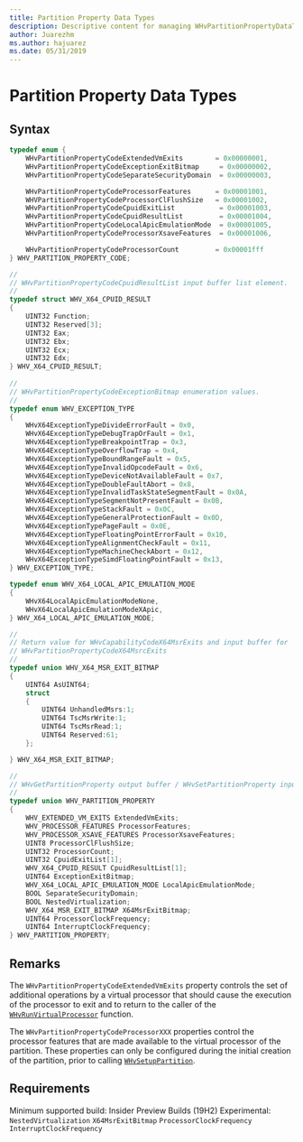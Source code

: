 ```yaml
---
title: Partition Property Data Types
description: Descriptive content for managing WHvPartitionPropertyDataTypes and understanding its requirements and remarks. 
author: Juarezhm
ms.author: hajuarez
ms.date: 05/31/2019
---
```


# Partition Property Data Types


## Syntax
```C
typedef enum { 
    WHvPartitionPropertyCodeExtendedVmExits        = 0x00000001,
    WHvPartitionPropertyCodeExceptionExitBitmap     = 0x00000002, 
    WHvPartitionPropertyCodeSeparateSecurityDomain  = 0x00000003,

    WHvPartitionPropertyCodeProcessorFeatures      = 0x00001001, 
    WHVPartitionPropertyCodeProcessorClFlushSize   = 0x00001002, 
    WHvPartitionPropertyCodeCpuidExitList           = 0x00001003,
    WHvPartitionPropertyCodeCpuidResultList         = 0x00001004,
    WHvPartitionPropertyCodeLocalApicEmulationMode  = 0x00001005,
    WHvPartitionPropertyCodeProcessorXsaveFeatures  = 0x00001006,

    WHvPartitionPropertyCodeProcessorCount         = 0x00001fff 
} WHV_PARTITION_PROPERTY_CODE; 

//
// WHvPartitionPropertyCodeCpuidResultList input buffer list element.
//
typedef struct WHV_X64_CPUID_RESULT
{
    UINT32 Function;
    UINT32 Reserved[3];
    UINT32 Eax;
    UINT32 Ebx;
    UINT32 Ecx;
    UINT32 Edx;
} WHV_X64_CPUID_RESULT;
 
//
// WHvPartitionPropertyCodeExceptionBitmap enumeration values.
//
typedef enum WHV_EXCEPTION_TYPE
{
    WHvX64ExceptionTypeDivideErrorFault = 0x0,
    WHvX64ExceptionTypeDebugTrapOrFault = 0x1,
    WHvX64ExceptionTypeBreakpointTrap = 0x3,
    WHvX64ExceptionTypeOverflowTrap = 0x4,
    WHvX64ExceptionTypeBoundRangeFault = 0x5,
    WHvX64ExceptionTypeInvalidOpcodeFault = 0x6,
    WHvX64ExceptionTypeDeviceNotAvailableFault = 0x7,
    WHvX64ExceptionTypeDoubleFaultAbort = 0x8,
    WHvX64ExceptionTypeInvalidTaskStateSegmentFault = 0x0A,
    WHvX64ExceptionTypeSegmentNotPresentFault = 0x0B,
    WHvX64ExceptionTypeStackFault = 0x0C,
    WHvX64ExceptionTypeGeneralProtectionFault = 0x0D,
    WHvX64ExceptionTypePageFault = 0x0E,
    WHvX64ExceptionTypeFloatingPointErrorFault = 0x10,
    WHvX64ExceptionTypeAlignmentCheckFault = 0x11,
    WHvX64ExceptionTypeMachineCheckAbort = 0x12,
    WHvX64ExceptionTypeSimdFloatingPointFault = 0x13,
} WHV_EXCEPTION_TYPE;

typedef enum WHV_X64_LOCAL_APIC_EMULATION_MODE
{
    WHvX64LocalApicEmulationModeNone,
    WHvX64LocalApicEmulationModeXApic,
} WHV_X64_LOCAL_APIC_EMULATION_MODE;

//
// Return value for WHvCapabilityCodeX64MsrExits and input buffer for
// WHvPartitionPropertyCodeX64MsrcExits
//
typedef union WHV_X64_MSR_EXIT_BITMAP
{
    UINT64 AsUINT64;
    struct
    {
        UINT64 UnhandledMsrs:1;
        UINT64 TscMsrWrite:1;
        UINT64 TscMsrRead:1;
        UINT64 Reserved:61;
    };

} WHV_X64_MSR_EXIT_BITMAP;

//
// WHvGetPartitionProperty output buffer / WHvSetPartitionProperty input buffer
//
typedef union WHV_PARTITION_PROPERTY
{
    WHV_EXTENDED_VM_EXITS ExtendedVmExits;
    WHV_PROCESSOR_FEATURES ProcessorFeatures;
    WHV_PROCESSOR_XSAVE_FEATURES ProcessorXsaveFeatures;
    UINT8 ProcessorClFlushSize;
    UINT32 ProcessorCount;
    UINT32 CpuidExitList[1];
    WHV_X64_CPUID_RESULT CpuidResultList[1];
    UINT64 ExceptionExitBitmap;
    WHV_X64_LOCAL_APIC_EMULATION_MODE LocalApicEmulationMode;
    BOOL SeparateSecurityDomain;
    BOOL NestedVirtualization;
    WHV_X64_MSR_EXIT_BITMAP X64MsrExitBitmap;
    UINT64 ProcessorClockFrequency;
    UINT64 InterruptClockFrequency;
} WHV_PARTITION_PROPERTY;
```


## Remarks

The `WHvPartitionPropertyCodeExtendedVmExits` property controls the set of additional operations by a virtual processor that should cause the execution of the processor to exit and to return to the caller of the [`WHvRunVirtualProcessor`](WHvRunVirtualProcessor.md) function.

The `WHvPartitionPropertyCodeProcessorXXX` properties control the processor features that are made available to the virtual processor of the partition. These properties can only be configured during the initial creation of the partition, prior to calling [`WHvSetupPartition`](WHvSetupPartition.md).

## Requirements

Minimum supported build:    Insider Preview Builds (19H2) Experimental:
`NestedVirtualization`
`X64MsrExitBitmap`
`ProcessorClockFrequency`
`InterruptClockFrequency`